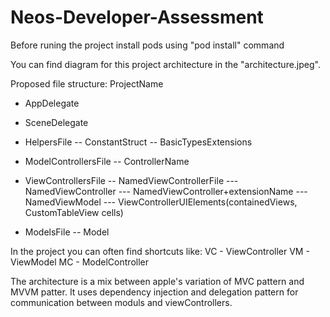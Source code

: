 # Neos-Developer-Assessment

Before runing the project install pods using
"pod install"
command

You can find diagram for this project architecture in the "architecture.jpeg".

Proposed file structure:
ProjectName
- AppDelegate
- SceneDelegate

- HelpersFile
-- ConstantStruct
-- BasicTypesExtensions

- ModelControllersFile
-- ControllerName

- ViewControllersFile
-- NamedViewControllerFile
--- NamedViewController
--- NamedViewController+extensionName
--- NamedViewModel
--- ViewControllerUIElements(containedViews, CustomTableView cells)

- ModelsFile
-- Model

In the project you can often find shortcuts like:
VC - ViewController
VM - ViewModel
MC - ModelController

The architecture is a mix between apple's variation of MVC pattern and MVVM patter.
It uses dependency injection and delegation pattern for communication between moduls and viewControllers.
